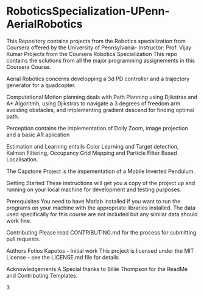 # RoboticsSpecialization-UPenn-AerialRobotics
This Repository contains projects from the Robotics specialization from Coursera offered by the University of Pennsylvania- Instructor: Prof. Vijay Kumar
Projects from the Coursera Robotics Specialization
This repo contains the solutions from all the major programming assignements in this Coursera Course.

Aerial Robotics concerns developping a 3d PD controller and a trajectory generator for a quadcopter.

Computational Motion planning deals with Path Planning using Djikstras and A* Algoritmh, using Djikstras to navigate a 3 degrees of freedom arm avoiding obstacles, and implementing gradient descend for finding optimal path.

Perception contains the implementation of Dolly Zoom, image projection and a basic AR aplication

Estimation and Learning entails Color Learning and Target detection, Kalman Filtering, Occupancy Grid Mapping and Particle Filter Based Localisation.

The Capstone Project is the impementation of a Mobile Inverted Pendulum.

Getting Started
These instructions will get you a copy of the project up and running on your local machine for development and testing purposes.

Prerequisites
You need to have Matlab installed if you want to run the programs on your machine with the appropriate libraries installed. The data used specifically for this course are not included but any similar data should work fine.

Contributing
Please read CONTRIBUTING.md for the process for submitting pull requests.

Authors
Fotios Kapotos - Initial work
This project is licensed under the MIT License - see the LICENSE.md file for details

Acknowledgements
A Special thanks to Billie Thompson for the ReadMe and Contributing Templates.

3
